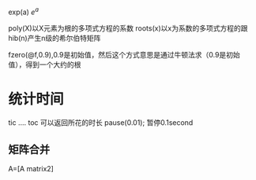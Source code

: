  exp(a)  $e^a$ 

poly(X)以X元素为根的多项式方程的系数
 roots(x)以x为系数的多项式方程的跟
 hib(n)产生n级的希尔伯特矩阵

fzero(@f,0.9),0.9是初始值，然后这个方式意思是通过牛顿法求（0.9是初始值），得到一个大约的根

# 统计时间
tic 
....
toc
可以返回所花的时长
pause(0.01); 暂停0.1second

 ## 矩阵合并

 A=[A matrix2]

